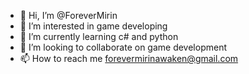 - 👋 Hi, I’m @ForeverMirin
- 👀 I’m interested in game developing
- 🌱 I’m currently learning c# and python
- 💞️ I’m looking to collaborate on game development
- 📫 How to reach me forevermirinawaken@gmail.com

<!---
ForeverMirin/ForeverMirin is a ✨ special ✨ repository because its `README.md` (this file) appears on your GitHub profile.
You can click the Preview link to take a look at your changes.
--->
